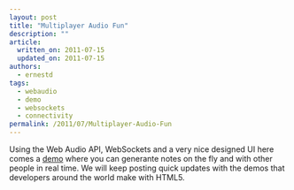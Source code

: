 ```yaml
---
layout: post
title: "Multiplayer Audio Fun"
description: ""
article:
  written_on: 2011-07-15
  updated_on: 2011-07-15
authors:
  - ernestd
tags:
  - webaudio
  - demo
  - websockets
  - connectivity
permalink: /2011/07/Multiplayer-Audio-Fun
---
```

Using the Web Audio API, WebSockets and a very nice designed UI here comes a <a href="http://labs.dinahmoe.com/plink">demo</a> where you can generante notes on the fly and with other people in real time.
We will keep posting quick updates with the demos that developers around the world make with HTML5.
